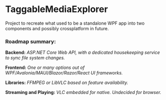 # TaggableMediaExplorer

Project to recreate what used to be a standalone WPF app into two components and possibly crossplatform in future.

<h3>Roadmap summary:</h3>

<b>Backend:</b> <i>ASP.NET Core Web API, with a dedicated housekeeping service to sync file system changes.</i>

<b>Frontend:</b> <i>One or many options out of WPF/Avalonia/MAUI/Blazor/Razor/React UI frameworks.</i>

<b>Libraries:</b> <i>FFMPEG or LibVLC based on feature availability.</i>

<b>Streaming and Playing:</b> <i>VLC embedded for native. Undecided for browser.</i>

